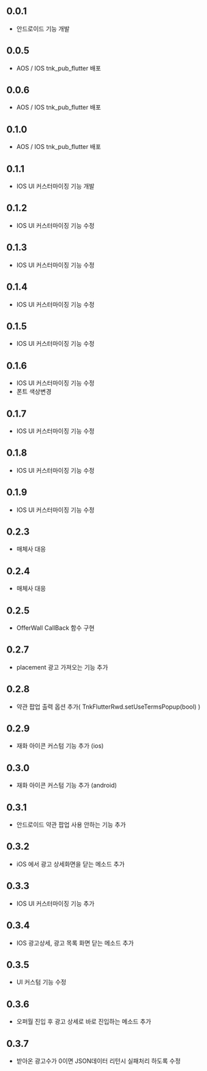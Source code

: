 ## 0.0.1
* 안드로이드 기능 개발
## 0.0.5
* AOS / IOS tnk_pub_flutter 배포
## 0.0.6
* AOS / IOS tnk_pub_flutter 배포
## 0.1.0
* AOS / IOS tnk_pub_flutter 배포
## 0.1.1
* IOS UI 커스터마이징 기능 개발
## 0.1.2
* IOS UI 커스터마이징 기능 수정
## 0.1.3
* IOS UI 커스터마이징 기능 수정
## 0.1.4
* IOS UI 커스터마이징 기능 수정
## 0.1.5
* IOS UI 커스터마이징 기능 수정
## 0.1.6
* IOS UI 커스터마이징 기능 수정
* 폰트 색상변경 
## 0.1.7
* IOS UI 커스터마이징 기능 수정
## 0.1.8
* IOS UI 커스터마이징 기능 수정
## 0.1.9
* IOS UI 커스터마이징 기능 수정
## 0.2.3
* 매체사 대응
## 0.2.4
* 매체사 대응
## 0.2.5
* OfferWall CallBack 함수 구현
## 0.2.7
* placement 광고 가져오는 기능 추가
## 0.2.8
* 약관 팝업 출력 옵션 추가( TnkFlutterRwd.setUseTermsPopup(bool) )
## 0.2.9
* 재화 아이콘 커스텀 기능 추가 (ios)
## 0.3.0
* 재화 아이콘 커스텀 기능 추가 (android)
## 0.3.1
* 안드로이드 약관 팝업 사용 안하는 기능 추가
## 0.3.2
* iOS 에서 광고 상세화면을 닫는 메소드 추가
## 0.3.3
* IOS UI 커스터마이징 기능 추가
## 0.3.4
* IOS 광고상세, 광고 목록 화면 닫는 메소드 추가
## 0.3.5
* UI 커스텀 기능 수정
## 0.3.6
* 오퍼월 진입 후 광고 상세로 바로 진입하는 메소드 추가 
## 0.3.7
* 받아온 광고수가 0이면 JSON데이터 리턴시 실패처리 하도록 수정
